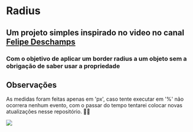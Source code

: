 # Radius

## Um projeto simples inspirado no video no canal [Felipe Deschamps](https://www.youtube.com/c/FilipeDeschamps)
### Com o objetivo de aplicar um border radius a um objeto sem a obrigação de saber usar a propriedade

## Observações

As medidas foram feitas apenas em 'px', caso tente executar em '%' não ocorrera nenhum evento,
com o passar do tempo tentarei colocar novas atualizações nesse repositório. 🐸🖖

<img style="width:700px cursor:hidden" src="https://user-images.githubusercontent.com/99554258/185964433-ba8ce94c-5031-48c6-be99-289931381c95.png">
